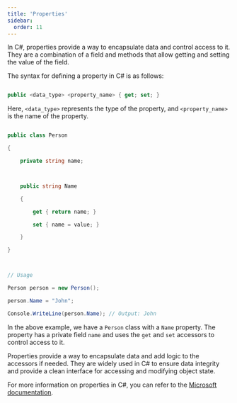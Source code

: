```yaml
---
title: 'Properties'
sidebar:
  order: 11
---
```


 

In C#, properties provide a way to encapsulate data and control access to it. They are a combination of a field and methods that allow getting and setting the value of the field.





The syntax for defining a property in C# is as follows:



```csharp

public <data_type> <property_name> { get; set; }

```



Here, `<data_type>` represents the type of the property, and `<property_name>` is the name of the property.





```csharp

public class Person

{

    private string name;



    public string Name

    {

        get { return name; }

        set { name = value; }

    }

}



// Usage

Person person = new Person();

person.Name = "John";

Console.WriteLine(person.Name); // Output: John

```



In the above example, we have a `Person` class with a `Name` property. The property has a private field `name` and uses the `get` and `set` accessors to control access to it.



Properties provide a way to encapsulate data and add logic to the accessors if needed. They are widely used in C# to ensure data integrity and provide a clean interface for accessing and modifying object state.



For more information on properties in C#, you can refer to the [Microsoft documentation](https://docs.microsoft.com/en-us/dotnet/csharp/programming-guide/classes-and-structs/properties).
